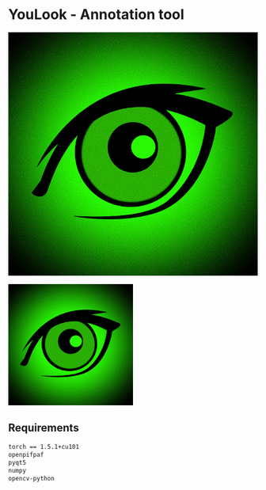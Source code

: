 # YouLook - Annotation tool 

![alt text](https://github.com/younesbelkada/YouLook/blob/main/logo.png)

<img src="https://github.com/younesbelkada/YouLook/blob/main/logo.png" width=50% height=50%>

## Requirements

```
torch == 1.5.1+cu101
openpifpaf
pyqt5
numpy
opencv-python
```


